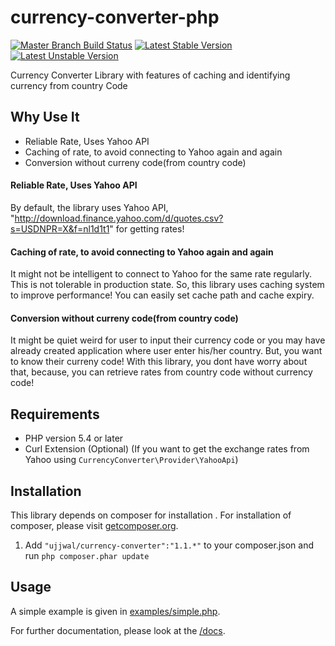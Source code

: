 currency-converter-php
======================

[![Master Branch Build Status](https://api.travis-ci.org/ojhaujjwal/currency-converter-php.png?branch=master)](http://travis-ci.org/ojhaujjwal/currency-converter-php)
[![Latest Stable Version](https://poser.pugx.org/ujjwal/currency-converter/v/stable.png)](https://packagist.org/packages/ujjwal/currency-converter)
[![Latest Unstable Version](https://poser.pugx.org/ujjwal/currency-converter/v/unstable.png)](https://packagist.org/packages/ujjwal/currency-converter)

Currency Converter Library with features of caching and identifying currency from country Code

## Why Use It

* Reliable Rate, Uses Yahoo API
* Caching of rate, to avoid connecting to Yahoo again and again
* Conversion without curreny code(from country code)


#### Reliable Rate, Uses Yahoo API
By default, the library uses Yahoo API, "http://download.finance.yahoo.com/d/quotes.csv?s=USDNPR=X&f=nl1d1t1" for getting rates!

#### Caching of rate, to avoid connecting to Yahoo again and again
It might not be intelligent to connect to Yahoo for the same rate regularly. This is not tolerable in production state.
So, this library uses caching system to improve performance! You can easily set cache path and cache expiry.


#### Conversion without curreny code(from country code)
It might be quiet weird for user to input their currency code or you may have already created application where user enter his/her country. But, you want to know their curreny code!
With this library, you dont have worry about that, because, you can retrieve rates from country code without currency code!


## Requirements

* PHP version 5.4 or later
* Curl Extension (Optional) (If you want to get the exchange rates from Yahoo using `CurrencyConverter\Provider\YahooApi`)

## Installation
This library depends on composer for installation . For installation of composer, please visit [getcomposer.org](getcomposer.org). 

1. Add `"ujjwal/currency-converter":"1.1.*"` to your composer.json and run `php composer.phar update`

## Usage
A simple example is given in [examples/simple.php](https://github.com/ojhaujjwal/currency-converter-php/blob/master/examples/simple.php).

For further documentation, please look at the [/docs](https://github.com/ojhaujjwal/currency-converter-php/tree/master/docs).

